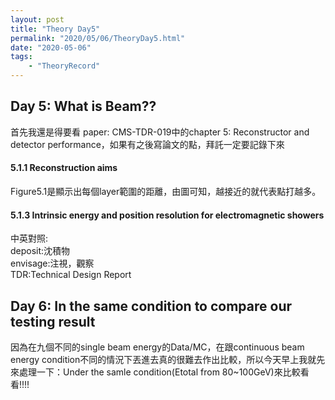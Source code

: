 ```yaml
---
layout: post
title: "Theory Day5"
permalink: "2020/05/06/TheoryDay5.html"
date: "2020-05-06"
tags:
    - "TheoryRecord"
---
```


<h2>Day 5: What is Beam??</h2>
首先我還是得要看 paper: CMS-TDR-019中的chapter 5: <span class="TheoryPhysics">Reconstructor and detector performance</span>，如果有之後寫論文的點，拜託一定要<span class="TheoryPhysics">記錄下來</span><br/>
<h4>5.1.1 Reconstruction aims</h4>
Figure5.1是顯示出每個layer範圍的距離，由圖可知，越接近的就代表點打越多。
<h4>5.1.3 Intrinsic energy and position resolution for electromagnetic showers</h4>


中英對照:<br/>
deposit:沈積物<br/>
envisage:注視，觀察<br/>
TDR:Technical Design Report<br/>

<h2>Day 6: In the same condition to compare our testing result</h2>
因為在九個不同的single beam energy的Data/MC，在跟continuous beam energy condition不同的情況下丟進去真的很難去作出比較，所以今天早上我就先來處理一下：<span class="TheoryOther">Under the samle condition(Etotal from 80~100GeV)</span>來比較看看!!!!
